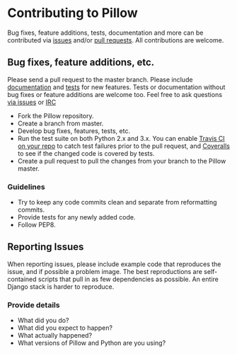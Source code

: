 # Contributing to Pillow

Bug fixes, feature additions, tests, documentation and more can be contributed via [issues](https://github.com/python-pillow/Pillow/issues) and/or [pull requests](https://github.com/python-pillow/Pillow/issues). All contributions are welcome.

## Bug fixes, feature additions, etc.

Please send a pull request to the master branch. Please include [documentation](http://pillow.readthedocs.org) and [tests](Tests/README.rst) for new features. Tests or documentation without bug fixes or feature additions are welcome too. Feel free to ask questions [via issues](https://github.com/python-pillow/Pillow/issues/new) or [IRC](irc://irc.freenode.net#pil)

- Fork the Pillow repository.
- Create a branch from master.
- Develop bug fixes, features, tests, etc.
- Run the test suite on both Python 2.x and 3.x. You can enable [Travis CI on your repo](https://travis-ci.org/profile/) to catch test failures prior to the pull request, and [Coveralls](https://coveralls.io/repos/new) to see if the changed code is covered by tests.
- Create a pull request to pull the changes from your branch to the Pillow master.

### Guidelines

- Try to keep any code commits clean and separate from reformatting commits.
- Provide tests for any newly added code.
- Follow PEP8.

## Reporting Issues

When reporting issues, please include example code that reproduces the issue, and if possible a problem image. The best reproductions are self-contained scripts that pull in as few dependencies as possible. An entire Django stack is harder to reproduce.

### Provide details

- What did you do?
- What did you expect to happen?
- What actually happened?
- What versions of Pillow and Python are you using?
